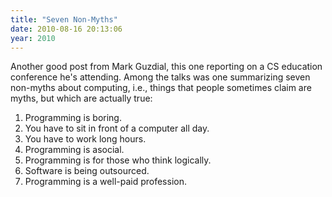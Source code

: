 ```yaml
---
title: "Seven Non-Myths"
date: 2010-08-16 20:13:06
year: 2010
---
```

Another good post from Mark Guzdial, this one reporting on a CS education conference he's attending. Among the talks was one summarizing seven non-myths about computing, i.e., things that people sometimes claim are myths, but which are actually true:
<ol>
	<li>Programming is boring.</li>
	<li>You have to sit in front of a computer all day.</li>
	<li>You have to work long hours.</li>
	<li>Programming is asocial.</li>
	<li>Programming is for those who think logically.</li>
	<li>Software is being outsourced.</li>
	<li>Programming is a well-paid profession.</li>
</ol>
